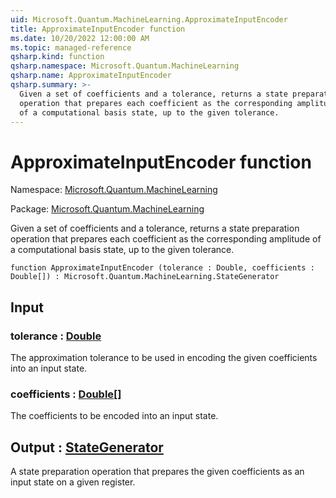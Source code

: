```yaml
---
uid: Microsoft.Quantum.MachineLearning.ApproximateInputEncoder
title: ApproximateInputEncoder function
ms.date: 10/20/2022 12:00:00 AM
ms.topic: managed-reference
qsharp.kind: function
qsharp.namespace: Microsoft.Quantum.MachineLearning
qsharp.name: ApproximateInputEncoder
qsharp.summary: >-
  Given a set of coefficients and a tolerance, returns a state preparation
  operation that prepares each coefficient as the corresponding amplitude
  of a computational basis state, up to the given tolerance.
---
```


# ApproximateInputEncoder function

Namespace: [Microsoft.Quantum.MachineLearning](xref:Microsoft.Quantum.MachineLearning)

Package: [Microsoft.Quantum.MachineLearning](https://nuget.org/packages/Microsoft.Quantum.MachineLearning)


Given a set of coefficients and a tolerance, returns a state preparationoperation that prepares each coefficient as the corresponding amplitudeof a computational basis state, up to the given tolerance.

```qsharp
function ApproximateInputEncoder (tolerance : Double, coefficients : Double[]) : Microsoft.Quantum.MachineLearning.StateGenerator
```


## Input

### tolerance : [Double](xref:microsoft.quantum.qsharp.valueliterals#double-literals)

The approximation tolerance to be used in encoding the givencoefficients into an input state.


### coefficients : [Double](xref:microsoft.quantum.qsharp.valueliterals#double-literals)[]

The coefficients to be encoded into an input state.



## Output : [StateGenerator](xref:Microsoft.Quantum.MachineLearning.StateGenerator)

A state preparation operation that prepares the given coefficientsas an input state on a given register.